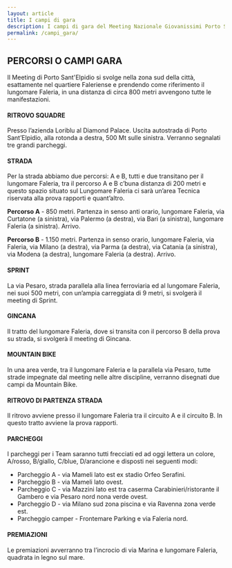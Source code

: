 ```yaml
---
layout: article
title: I campi di gara
description: I campi di gara del Meeting Nazionale Giovanissimi Porto Sant'Elpidio 2017.
permalink: /campi_gara/
---
```


## PERCORSI O CAMPI GARA

Il Meeting di Porto Sant'Elpidio si svolge nella zona sud della città, esattamente nel quartiere Faleriense e prendendo come riferimento il lungomare Faleria, in una distanza di circa 800 metri avvengono tutte le manifestazioni.

#### RITROVO SQUADRE

Presso l’azienda Loriblu al Diamond Palace. Uscita autostrada di Porto Sant’Elpidio, alla rotonda a destra, 500 Mt sulle sinistra. Verranno segnalati tre grandi parcheggi.

#### STRADA

Per la strada abbiamo due percorsi: A e B, tutti e due transitano per il lungomare Faleria, tra il percorso A e B c’buna distanza di 200 metri e questo spazio situato sul Lungomare Faleria ci sarà un’area Tecnica riservata alla prova rapporti e quant’altro.

**Percorso A** - 850 metri. Partenza in senso anti orario, lungomare Faleria, via Curtatone (a sinistra), via Palermo (a destra), via Bari (a sinistra), lungomare Faleria (a sinistra). Arrivo.

**Percorso B** - 1.150 metri. Partenza in senso orario, lungomare Faleria, via Faleria, via Milano (a destra), via Parma (a destra), via Catania (a sinistra), via Modena (a destra), lungomare Faleria (a destra). Arrivo.

#### SPRINT
La via Pesaro, strada parallela alla linea ferroviaria ed al lungomare Faleria,  nei suoi 500 metri, con un’ampia carreggiata di 9 metri, si svolgerà il meeting di Sprint.

#### GINCANA
Il tratto del lungomare Faleria, dove si transita con il  percorso B della prova su strada, si svolgerà il meeting di Gincana.

#### MOUNTAIN BIKE
In una area verde, tra il lungomare Faleria e la parallela via Pesaro, tutte strade impegnate dal meeting nelle altre discipline, verranno disegnati due campi da Mountain Bike.

#### RITROVO DI PARTENZA STRADA

Il ritrovo avviene presso il lungomare Faleria tra il circuito A e il circuito B. In questo tratto avviene la prova rapporti. 

#### PARCHEGGI 

I parcheggi per i Team saranno tutti frecciati ed ad oggi lettera un colore, A/rosso, B/giallo, C/blue, D/arancione e disposti nei seguenti modi:

* Parcheggio A - via Mameli lato est ex stadio Orfeo Serafini.
* Parcheggio B - via Mameli lato ovest.
* Parcheggio C - via Mazzini lato est tra caserma Carabinieri/ristorante il Gambero e via Pesaro nord nona verde ovest.
* Parcheggio D - via Milano sud zona piscina e via Ravenna zona verde est.
* Parcheggio camper - Frontemare Parking e via Faleria nord.

#### PREMIAZIONI

Le premiazioni avverranno tra l’incrocio di via Marina e lungomare Faleria, quadrata in legno sul mare.

<!--<div class="row">
	<div class="col-md-6 col-md-push-6 vcenter">
		<!~~ <img class="medium-frame" src="{{ site.baseurl }}/assets/images/porto_sant_elpidio_dall_alto.jpg"/> ~~>
	</div><!~~
	~~><div class="col-md-6 col-md-pull-6 vcenter">
		<h2>Porto Sant'Elpidio</h2>
		<p><strong>Porto Sant'Elpidio</strong> è un comune italiano di circa <strong>27.000</strong> abitanti della provincia di <strong>Fermo</strong> nelle Marche, che si concentra in modo notevole sulla produzione delle calzature da donna. In dialetto locale anche detto <strong>Lu Pòrtu de Sallupìjo</strong>. Il suo tessuto urbanistico si è principalmente sviluppato in linea con il litorale marino, seguendo i due principali assi viari costieri: <strong>la strada statale 16 Adriatica</strong> e la <strong>linea ferroviaria adriatica</strong>. La forma allungata del territorio è delimitata a nord e a sud rispettivamente dai fiumi Chienti e Tenna. Oggi, a seguito del forte aumento demografico degli ultimi anni, lo sviluppo sta proseguendo sui bassi declivi che salgono in collina e sulle colline stesse; le frazioni Corva e Cretarola popolano, infatti, le alture più rilevanti del territorio cittadino.</p>
	</div>
</div>

<div class="row">
	<div class="col-md-6 vcenter">
		<img class="very-small-frame" src="{{ site.baseurl }}/assets/images/territorio_storia.jpg"/>
	</div><!~~
	~~><div class="col-md-6 vcenter">
		<h2>Storia</h2>
		<p>La storia di Porto Sant'Elpidio è relativamente breve. Come comune <strong>autonomo</strong> è stato istituito di recente, nel <strong>1952</strong>, dalla suddivisione amministrativa della città di <strong>Sant'Elpidio a Mare</strong> nel secondo dopoguerra. Da alcuni scavi nella zona interna del comune (Fonteserpe, Pescolla, Pian Di Torre) si sono trovati molti reperti archeologici importanti, che confermano la presenza di alcune <strong>sepulture Etrusche</strong> risalenti all'ultimo periodo. Dell'epoca medioevale si ritrovano mappe in cui già nel 1500-1600 si legge di un piccolo paesino sulla costa, col nome di "<strong>Porto San Lupidio</strong>", con mare pescoso e poco lontano dal Castrum Castri, fortezza militare andata distrutta in epoca medievale. Nonostante il passare degli anni e la continua immigrazione dal sud Italia, il paese è rimasto abbastanza piccolo fino al <strong>1952</strong>, in cui <strong>ottiene l'indipendenza</strong> comunale da Sant'Elpidio a Mare, cambiando nome da "Porto di Sant'Elpidio a Mare" a "Porto Sant'Elpidio".</p>
	</div>	
</div>-->